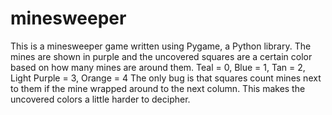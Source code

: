 # minesweeper
This is a minesweeper game written using Pygame, a Python library. 
The mines are shown in purple and the uncovered squares are a certain color based on how many mines are around them. 
Teal = 0, Blue = 1, Tan = 2, Light Purple = 3, Orange = 4
The only bug is that squares count mines next to them if the mine wrapped around to the next column.
This makes the uncovered colors a little harder to decipher.

